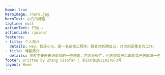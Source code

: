 ```yaml
---
home: true
heroImage: /hero.jpg
heroText: 小凡的博客
tagline: null
actionText: 开始 →
actionLink: /guide/
features:
- title: 个人简介
  details: Hey，我是小凡，是一名前端工程师。我喜欢折腾自己，讨厌的是重复的工作。
- title: 博客简介
  details: 博客主要是来记录我的一些随笔，内容会很广，也希望自己后面能自己去解决一些难题。
footer: written by Zhang xiaofan | 浙ICP备2021017073号
layout: Home
---
```

